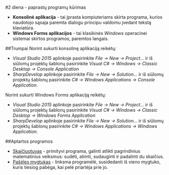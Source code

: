 ﻿#2 diena - paprastų programų kūrimas

- **Konsolinė aplikacija** - tai įprasta kompiuteriams skirta programa, kurios naudotojo sąsaja paremta dialogu principu valdomu įvedant tekstą klaviatūra.
- **Windows Forms aplikacijos** - tai klasikinės *Windows* operacinei sistemai skirtos programos, paremtos langais.

##Trumpai
Norint sukurti konsolinę aplikaciją reikėtų:
- *Visual Studio 2015* aplinkoje pasirinkite *File -> New -> Project...* ir iš siūlomų projektų šablonų pasirinkite *Visual C# -> Windows -> Classic Desktop -> Console Application*
- *SharpDevelop* aplinkoje pasirinkite *File -> New -> Solution...* ir iš siūlomų projektų šablonų pasirinkite *C# -> Windows Applications -> Console Application*.

Norint sukurti Windows Forms aplikaciją reikėtų:
- *Visual Studio 2015* aplinkoje pasirinkite *File -> New -> Project...* ir iš siūlomų projektų šablonų pasirinkite *Visual C# -> Windows -> Classic Desktop -> Windows Forms Application*
- *SharpDevelop* aplinkoje pasirinkite *File -> New -> Solution...* ir iš siūlomų projektų šablonų pasirinkite *C# -> Windows Applications -> Windows Application*.

##Aptartos programos
- [Skaičiuotuvas](https://github.com/niku-live/jpvs2016/tree/master/Day2/Calculator) - primityvi programa, galinti atlikti pagrindinius matematinius veiksmus: sudėti, atimti, sudauginti ir padalinti du skaičius.
- [Pašėlęs mygtukas](https://github.com/niku-live/jpvs2016/tree/master/Day2/CrazyButton) - linksma programėlė, susidedanti iš vieno mygtuko, kuris tiesiog pabėga, kai pelė priartėja prie jo.

 
